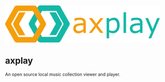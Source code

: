 ![axplay logo](media/axplay.png)

# axplay

An open source local music collection viewer and player.
